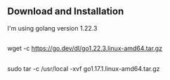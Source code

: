 ## Download and Installation

I'm using golang version 1.22.3

##
  wget -c https://go.dev/dl/go1.22.3.linux-amd64.tar.gz


##
  sudo tar -c /usr/local -xvf go1.17.1.linux-amd64.tar.gz 
